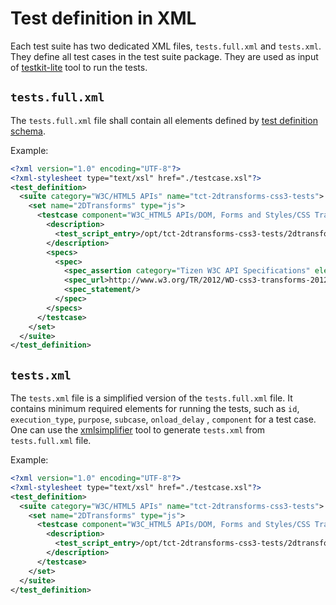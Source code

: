 # Test definition in XML

Each test suite has two dedicated XML files, `tests.full.xml` and `tests.xml`.
They define all test cases in the test suite package. They are used as input of
[testkit-lite](https://github.com/testkit/testkit-lite) tool to run the tests.

## `tests.full.xml`

The `tests.full.xml` file shall contain all elements defined by [test definition
schema](https://github.com/testkit/testkit-lite/blob/master/xsd/test_definition.xsd).

Example:
```xml
<?xml version="1.0" encoding="UTF-8"?>
<?xml-stylesheet type="text/xsl" href="./testcase.xsl"?>
<test_definition>
  <suite category="W3C/HTML5 APIs" name="tct-2dtransforms-css3-tests">
    <set name="2DTransforms" type="js">
      <testcase component="W3C_HTML5 APIs/DOM, Forms and Styles/CSS Transforms" execution_type="auto" id="2dtransform_property_exist" priority="P1" purpose="Test 2dtransform property existence" status="approved" type="compliance" subcase="4">
        <description>
          <test_script_entry>/opt/tct-2dtransforms-css3-tests/2dtransforms/2dtransform_property_exist.html</test_script_entry>
        </description>
        <specs>
          <spec>
            <spec_assertion category="Tizen W3C API Specifications" element_name="perspective-origin" element_type="property" interface="CSS" section="DOM, Forms and Styles" specification="CSS 2D Transforms"/>
            <spec_url>http://www.w3.org/TR/2012/WD-css3-transforms-20120911/</spec_url>
            <spec_statement/>
          </spec>
        </specs>
      </testcase>
    </set>
  </suite>
</test_definition>
```

## `tests.xml`

The `tests.xml` file is a simplified version of the `tests.full.xml` file. It
contains minimum required elements for running the tests, such as `id`,
`execution_type`, `purpose`, `subcase`, `onload_delay` , `component` for a test
case. One can use the
[xmlsimplifier](https://github.com/crosswalk-project/crosswalk-test-suite/tree/master/tools/xmlsimplifier)
tool to generate `tests.xml` from `tests.full.xml` file.

Example:

```xml
<?xml version="1.0" encoding="UTF-8"?>
<?xml-stylesheet type="text/xsl" href="./testcase.xsl"?>
<test_definition>
  <suite category="W3C/HTML5 APIs" name="tct-2dtransforms-css3-tests">
    <set name="2DTransforms" type="js">
      <testcase component="W3C_HTML5 APIs/DOM, Forms and Styles/CSS Transforms" execution_type="auto" id="2dtransform_property_exist" purpose="Test 2dtransform property existence" subcase="4">
        <description>
          <test_script_entry>/opt/tct-2dtransforms-css3-tests/2dtransforms/2dtransform_property_exist.html</test_script_entry>
        </description>
      </testcase>
    </set>
  </suite>
</test_definition>
```

